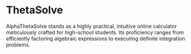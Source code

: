 # ThetaSolve
AlphaThetaSolve stands as a highly practical, intuitive online calculator meticulously crafted for high-school students. Its proficiency ranges from efficiently factoring algebraic expressions to executing definite integration problems.
